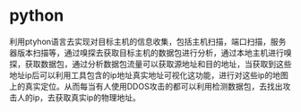 # python
利用ptyhon语言去实现对目标主机的信息收集，包括主机扫描，端口扫描，服务器版本扫描等，通过嗅探去获取目标主机的数据包进行分析，通过本地主机进行嗅探，获取数据包，通过分析数据包流量可以获取源地址和目的地址，当获取到这些地址ip后可以利用工具包含的ip地址真实地址可视化这功能，进行对这些ip的地图上的真实定位。从而每当有人使用DDOS攻击的都可以利用检测数据包，去找出攻击人的ip，去获取真实ip的物理地址。
